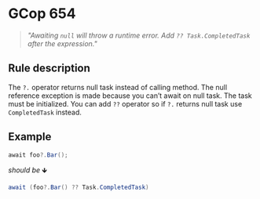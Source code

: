 ﻿# GCop 654

> *"Awaiting `null` will throw a runtime error. Add `?? Task.CompletedTask` after the expression."*

## Rule description

The `?.` operator returns null task instead of calling method. The null reference exception is made because you can’t await on null task. The task must be initialized. You can add `??` operator so if `?.` returns null task use `CompletedTask` instead.

## Example

```csharp
await foo?.Bar();
```

*should be* 🡻

```csharp
await (foo?.Bar() ?? Task.CompletedTask)
```